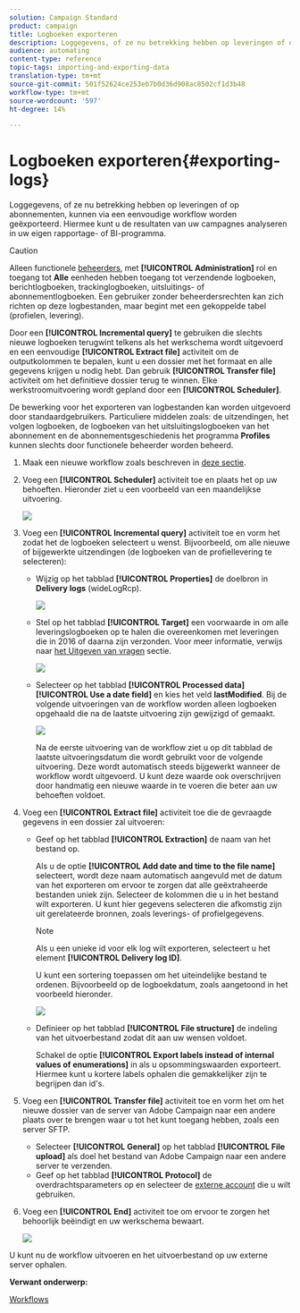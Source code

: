 ```yaml
---
solution: Campaign Standard
product: campaign
title: Logboeken exporteren
description: Loggegevens, of ze nu betrekking hebben op leveringen of op abonnementen, kunnen via een eenvoudige workflow worden geëxporteerd.
audience: automating
content-type: reference
topic-tags: importing-and-exporting-data
translation-type: tm+mt
source-git-commit: 501f52624ce253eb7b0d36d908ac8502cf1d3b48
workflow-type: tm+mt
source-wordcount: '597'
ht-degree: 14%

---
```



# Logboeken exporteren{#exporting-logs}

Loggegevens, of ze nu betrekking hebben op leveringen of op abonnementen, kunnen via een eenvoudige workflow worden geëxporteerd. Hiermee kunt u de resultaten van uw campagnes analyseren in uw eigen rapportage- of BI-programma.

>[!CAUTION]
>
>Alleen functionele [beheerders](../../administration/using/users-management.md#functional-administrators), met **[!UICONTROL Administration]** rol en toegang tot **Alle** eenheden hebben toegang tot verzendende logboeken, berichtlogboeken, trackinglogboeken, uitsluitings- of abonnementlogboeken. Een gebruiker zonder beheerdersrechten kan zich richten op deze logbestanden, maar begint met een gekoppelde tabel (profielen, levering).

Door een **[!UICONTROL Incremental query]** te gebruiken die slechts nieuwe logboeken terugwint telkens als het werkschema wordt uitgevoerd en een eenvoudige **[!UICONTROL Extract file]** activiteit om de outputkolommen te bepalen, kunt u een dossier met het formaat en alle gegevens krijgen u nodig hebt. Dan gebruik **[!UICONTROL Transfer file]** activiteit om het definitieve dossier terug te winnen. Elke werkstroomuitvoering wordt gepland door een **[!UICONTROL Scheduler]**.

De bewerking voor het exporteren van logbestanden kan worden uitgevoerd door standaardgebruikers. Particuliere middelen zoals: de uitzendingen, het volgen logboeken, de logboeken van het uitsluitingslogboeken van het abonnement en de abonnementsgeschiedenis het programma **Profiles** kunnen slechts door functionele beheerder worden beheerd.

1. Maak een nieuwe workflow zoals beschreven in [deze sectie](../../automating/using/building-a-workflow.md#creating-a-workflow).
1. Voeg een **[!UICONTROL Scheduler]** activiteit toe en plaats het op uw behoeften. Hieronder ziet u een voorbeeld van een maandelijkse uitvoering.

   ![](assets/export_logs_scheduler.png)

1. Voeg een **[!UICONTROL Incremental query]** activiteit toe en vorm het zodat het de logboeken selecteert u wenst. Bijvoorbeeld, om alle nieuwe of bijgewerkte uitzendingen (de logboeken van de profiellevering te selecteren):

   * Wijzig op het tabblad **[!UICONTROL Properties]** de doelbron in **Delivery logs** (wideLogRcp).

      ![](assets/export_logs_query_properties.png)

   * Stel op het tabblad **[!UICONTROL Target]** een voorwaarde in om alle leveringslogboeken op te halen die overeenkomen met leveringen die in 2016 of daarna zijn verzonden. Voor meer informatie, verwijs naar [het Uitgeven van vragen](../../automating/using/editing-queries.md#creating-queries) sectie.

      ![](assets/export_logs_query_target.png)

   * Selecteer op het tabblad **[!UICONTROL Processed data]** **[!UICONTROL Use a date field]** en kies het veld **lastModified**. Bij de volgende uitvoeringen van de workflow worden alleen logboeken opgehaald die na de laatste uitvoering zijn gewijzigd of gemaakt.

      ![](assets/export_logs_query_processeddata.png)

      Na de eerste uitvoering van de workflow ziet u op dit tabblad de laatste uitvoeringsdatum die wordt gebruikt voor de volgende uitvoering. Deze wordt automatisch steeds bijgewerkt wanneer de workflow wordt uitgevoerd. U kunt deze waarde ook overschrijven door handmatig een nieuwe waarde in te voeren die beter aan uw behoeften voldoet.

1. Voeg een **[!UICONTROL Extract file]** activiteit toe die de gevraagde gegevens in een dossier zal uitvoeren:

   * Geef op het tabblad **[!UICONTROL Extraction]** de naam van het bestand op.

      Als u de optie **[!UICONTROL Add date and time to the file name]** selecteert, wordt deze naam automatisch aangevuld met de datum van het exporteren om ervoor te zorgen dat alle geëxtraheerde bestanden uniek zijn. Selecteer de kolommen die u in het bestand wilt exporteren. U kunt hier gegevens selecteren die afkomstig zijn uit gerelateerde bronnen, zoals leverings- of profielgegevens.

      >[!NOTE]
      >
      >Als u een unieke id voor elk log wilt exporteren, selecteert u het element **[!UICONTROL Delivery log ID]**.

      U kunt een sortering toepassen om het uiteindelijke bestand te ordenen. Bijvoorbeeld op de logboekdatum, zoals aangetoond in het voorbeeld hieronder.

      ![](assets/export_logs_extractfile_extraction.png)

   * Definieer op het tabblad **[!UICONTROL File structure]** de indeling van het uitvoerbestand zodat dit aan uw wensen voldoet.

      Schakel de optie **[!UICONTROL Export labels instead of internal values of enumerations]** in als u opsommingswaarden exporteert. Hiermee kunt u kortere labels ophalen die gemakkelijker zijn te begrijpen dan id&#39;s.

1. Voeg een **[!UICONTROL Transfer file]** activiteit toe en vorm het om het nieuwe dossier van de server van Adobe Campaign naar een andere plaats over te brengen waar u tot het kunt toegang hebben, zoals een server SFTP.

   * Selecteer **[!UICONTROL General]** op het tabblad **[!UICONTROL File upload]** als doel het bestand van Adobe Campaign naar een andere server te verzenden.
   * Geef op het tabblad **[!UICONTROL Protocol]** de overdrachtsparameters op en selecteer de [externe account](../../administration/using/external-accounts.md#creating-an-external-account) die u wilt gebruiken.

1. Voeg een **[!UICONTROL End]** activiteit toe om ervoor te zorgen het behoorlijk beëindigt en uw werkschema bewaart.

   ![](assets/export_logs_example_workflow.png)

U kunt nu de workflow uitvoeren en het uitvoerbestand op uw externe server ophalen.

**Verwant onderwerp:**

[Workflows](../../automating/using/get-started-workflows.md)
